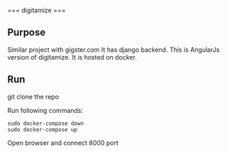 ===   digitamize   ===

## Purpose

Similar project with gigster.com
It has django backend.
This is AngularJs version of digitamize.
It is hosted on docker.

## Run

git clone the repo

Run following commands:

    sudo docker-compose down
    sudo docker-compose up

Open browser and connect 8000 port
